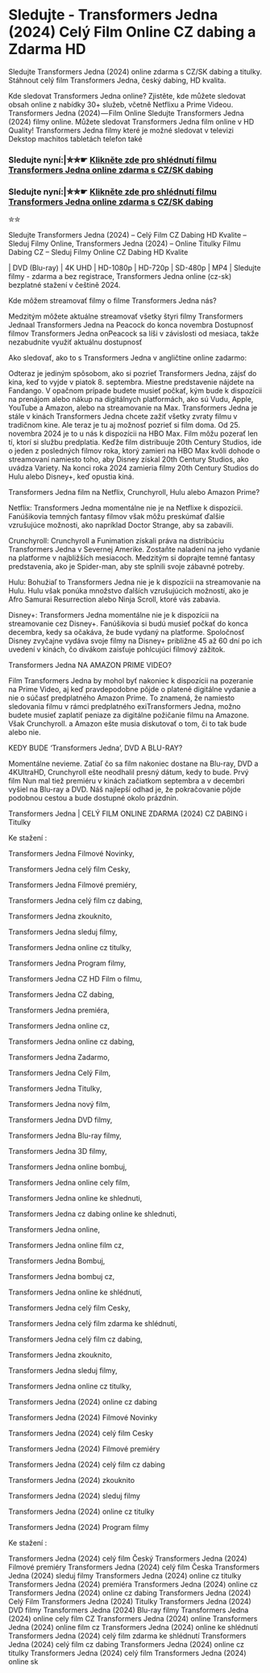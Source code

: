 # Sledujte - Transformers Jedna (2024) Celý Film Online CZ dabing a Zdarma HD

Sledujte Transformers Jedna (2024) online zdarma s CZ/SK dabing a titulky. Stáhnout celý film Transformers Jedna, český dabing, HD kvalita.

Kde sledovat Transformers Jedna online? Zjistěte, kde můžete sledovat obsah online z nabídky 30+ služeb, včetně Netflixu a Prime Videou. Transformers Jedna (2024) — Film Online Sledujte Transformers Jedna (2024) filmy online. Můžete sledovat Transformers Jedna film online v HD Quality! Transformers Jedna filmy které je možné sledovat v televizi Dekstop machitos tabletách telefon také

### Sledujte nyní:|✮✮☛ [Klikněte zde pro shlédnutí filmu Transformers Jedna online zdarma s CZ/SK dabing](https://crotx.online/sk/movie/698687/transformers-jedna.github)

### Sledujte nyní:|✮✮☛ [Klikněte zde pro shlédnutí filmu Transformers Jedna online zdarma s CZ/SK dabing](https://crotx.online/sk/movie/698687/transformers-jedna.github)

✮✮

Sledujte Transformers Jedna (2024) – Celý Film CZ Dabing HD Kvalite – Sleduj Filmy Online, Transformers Jedna (2024) – Online Titulky Filmu Dabing CZ – Sleduj Filmy Online CZ Dabing HD Kvalite

| DVD (Blu-ray) | 4K UHD | HD-1080p | HD-720p | SD-480p | MP4 | Sledujte filmy - zdarma a bez registrace, Transformers Jedna online (cz-sk) bezplatné stažení v češtině 2024.

Kde môžem streamovať filmy o filme Transformers Jedna nás?

Medzitým môžete aktuálne streamovať všetky štyri filmy Transformers Jednaal Transformers Jedna na Peacock do konca novembra Dostupnosť filmov Transformers Jedna onPeacock sa líši v závislosti od mesiaca, takže nezabudnite využiť aktuálnu dostupnosť

Ako sledovať, ako to s Transformers Jedna v angličtine online zadarmo:

Odteraz je jediným spôsobom, ako si pozrieť Transformers Jedna, zájsť do kina, keď to vyjde v piatok 8. septembra. Miestne predstavenie nájdete na Fandango. V opačnom prípade budete musieť počkať, kým bude k dispozícii na prenájom alebo nákup na digitálnych platformách, ako sú Vudu, Apple, YouTube a Amazon, alebo na streamovanie na Max. Transformers Jedna je stále v kinách Transformers Jedna chcete zažiť všetky zvraty filmu v tradičnom kine. Ale teraz je tu aj možnosť pozrieť si film doma. Od 25. novembra 2024 je to u nás k dispozícii na HBO Max. Film môžu pozerať len tí, ktorí si službu predplatia. Keďže film distribuuje 20th Century Studios, ide o jeden z posledných filmov roka, ktorý zamieri na HBO Max kvôli dohode o streamovaní namiesto toho, aby Disney získal 20th Century Studios, ako uvádza Variety. Na konci roka 2024 zamieria filmy 20th Century Studios do Hulu alebo Disney+, keď opustia kiná.

Transformers Jedna film na Netflix, Crunchyroll, Hulu alebo Amazon Prime?

Netflix: Transformers Jedna momentálne nie je na Netflixe k dispozícii. Fanúšikovia temných fantasy filmov však môžu preskúmať ďalšie vzrušujúce možnosti, ako napríklad Doctor Strange, aby sa zabavili.

Crunchyroll: Crunchyroll a Funimation získali práva na distribúciu Transformers Jedna v Severnej Amerike. Zostaňte naladení na jeho vydanie na platforme v najbližších mesiacoch. Medzitým si doprajte temné fantasy predstavenia, ako je Spider-man, aby ste splnili svoje zábavné potreby.

Hulu: Bohužiaľ to Transformers Jedna nie je k dispozícii na streamovanie na Hulu. Hulu však ponúka množstvo ďalších vzrušujúcich možností, ako je Afro Samurai Resurrection alebo Ninja Scroll, ktoré vás zabavia.

Disney+: Transformers Jedna momentálne nie je k dispozícii na streamovanie cez Disney+. Fanúšikovia si budú musieť počkať do konca decembra, kedy sa očakáva, že bude vydaný na platforme. Spoločnosť Disney zvyčajne vydáva svoje filmy na Disney+ približne 45 až 60 dní po ich uvedení v kinách, čo divákom zaisťuje pohlcujúci filmový zážitok.

Transformers Jedna NA AMAZON PRIME VIDEO?

Film Transformers Jedna by mohol byť nakoniec k dispozícii na pozeranie na Prime Video, aj keď pravdepodobne pôjde o platené digitálne vydanie a nie o súčasť predplatného Amazon Prime. To znamená, že namiesto sledovania filmu v rámci predplatného exiTransformers Jedna, možno budete musieť zaplatiť peniaze za digitálne požičanie filmu na Amazone. Však Crunchyroll. a Amazon ešte musia diskutovať o tom, či to tak bude alebo nie.

KEDY BUDE ‘Transformers Jedna’, DVD A BLU-RAY?

Momentálne nevieme. Zatiaľ čo sa film nakoniec dostane na Blu-ray, DVD a 4KUltraHD, Crunchyroll ešte neodhalil presný dátum, kedy to bude. Prvý film Nun mal tiež premiéru v kinách začiatkom septembra a v decembri vyšiel na Blu-ray a DVD. Náš najlepší odhad je, že pokračovanie pôjde podobnou cestou a bude dostupné okolo prázdnin.

Transformers Jedna | CELÝ FILM ONLINE ZDARMA (2024) CZ DABING i Titulky

Ke stažení :

Transformers Jedna Filmové Novinky,

Transformers Jedna celý film Cesky,

Transformers Jedna Filmové premiéry,

Transformers Jedna celý film cz dabing,

Transformers Jedna zkouknito,

Transformers Jedna sleduj filmy,

Transformers Jedna online cz titulky,

Transformers Jedna Program filmy,

Transformers Jedna CZ HD Film o filmu,

Transformers Jedna CZ dabing,

Transformers Jedna premiéra,

Transformers Jedna online cz,

Transformers Jedna online cz dabing,

Transformers Jedna Zadarmo,

Transformers Jedna Celý Film,

Transformers Jedna Titulky,

Transformers Jedna nový film,

Transformers Jedna DVD filmy,

Transformers Jedna Blu-ray filmy,

Transformers Jedna 3D filmy,

Transformers Jedna online bombuj,

Transformers Jedna online cely film,

Transformers Jedna online ke shlednuti,

Transformers Jedna cz dabing online ke shlednuti,

Transformers Jedna online,

Transformers Jedna online film cz,

Transformers Jedna Bombuj,

Transformers Jedna bombuj cz,

Transformers Jedna online ke shlédnutí,

Transformers Jedna celý film Cesky,

Transformers Jedna celý film zdarma ke shlédnutí,

Transformers Jedna celý film cz dabing,

Transformers Jedna zkouknito,

Transformers Jedna sleduj filmy,

Transformers Jedna online cz titulky,

Transformers Jedna (2024) online cz dabing

Transformers Jedna (2024) Filmové Novinky

Transformers Jedna (2024) celý film Cesky

Transformers Jedna (2024) Filmové premiéry

Transformers Jedna (2024) celý film cz dabing

Transformers Jedna (2024) zkouknito

Transformers Jedna (2024) sleduj filmy

Transformers Jedna (2024) online cz titulky

Transformers Jedna (2024) Program filmy

Ke stažení :

Transformers Jedna (2024) celý film Český Transformers Jedna (2024) Filmové premiéry Transformers Jedna (2024) celý film Česka Transformers Jedna (2024) sleduj filmy Transformers Jedna (2024) online cz titulky Transformers Jedna (2024) premiéra Transformers Jedna (2024) online cz Transformers Jedna (2024) online cz dabing Transformers Jedna (2024) Celý Film Transformers Jedna (2024) Titulky Transformers Jedna (2024) DVD filmy Transformers Jedna (2024) Blu-ray filmy Transformers Jedna (2024) online cely film CZ Transformers Jedna (2024) online Transformers Jedna (2024) online film cz Transformers Jedna (2024) online ke shlédnutí Transformers Jedna (2024) celý film zdarma ke shlédnutí Transformers Jedna (2024) celý film cz dabing Transformers Jedna (2024) online cz titulky Transformers Jedna (2024) celý film Transformers Jedna (2024) online sk
